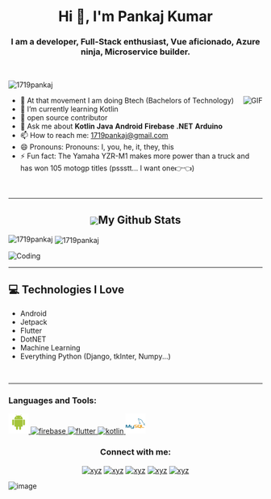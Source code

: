 <h1 align="center">Hi 👋, I'm Pankaj Kumar</h1>


<h3 align="center">I am a developer, Full-Stack enthusiast, Vue aficionado, Azure ninja, Microservice builder.</h3>
</br>
<p align="left"> <img src="https://komarev.com/ghpvc/?username=1719pankaj&label=Profile%20views&color=0e75b6&style=flat" alt="1719pankaj" /> </p>

<img align="right" alt="GIF" height="101px" src="https://media.giphy.com/media/du3J3cXyzhj75IOgvA/giphy.gif" />

- 🔭 At that movement I am doing Btech (Bachelors of Technology)
- 🌱 I’m currently learning Kotlin
- 👯 open source contributor
- 💬 Ask me about **Kotlin** **Java** **Android** **Firebase** **.NET** **Arduino**
- 📫 How to reach me: 1719pankaj@gmail.com
- 😄 Pronouns: Pronouns: I, you, he, it, they, this
- ⚡  Fun fact: The Yamaha YZR-M1 makes more power than a truck and has won 105 motogp titles (pssstt... I want one👉👈)

<br>
<hr>

<h2 align="center"><img src="https://emojis.slackmojis.com/emojis/images/1471045852/841/hero.gif?1471045852" align="center"
                width="18" />My Github Stats</h2>
<p><img align="left" src="https://github-readme-stats.vercel.app/api/top-langs?username=1719pankaj&show_icons=true&locale=en&layout=compact&hide_border=true" alt="1719pankaj" /></p>

<p>&nbsp;<img align="center" src="https://github-readme-stats.vercel.app/api?username=1719pankaj&show_icons=true&locale=en&hide_border=true" alt="1719pankaj" /></p>

<img align="left" alt="Coding" width="400" src="https://cdn.dribbble.com/users/2646423/screenshots/5507196/computer.gif">

<br>
<hr>


## :computer: Technologies I Love
* Android
* Jetpack
* Flutter
* DotNET
* Machine Learning
* Everything Python (Django, tkInter, Numpy...)
<br>
<hr>

<h3 align="left">Languages and Tools:</h3>
<p align="left"> <a href="https://developer.android.com" target="_blank"> <img src="https://raw.githubusercontent.com/devicons/devicon/master/icons/android/android-original-wordmark.svg" alt="android" width="40" height="40"/> </a> <a href="https://firebase.google.com/" target="_blank"> <img src="https://www.vectorlogo.zone/logos/firebase/firebase-icon.svg" alt="firebase" width="40" height="40"/> </a> <a href="https://flutter.dev" target="_blank"> <img src="https://www.vectorlogo.zone/logos/flutterio/flutterio-icon.svg" alt="flutter" width="40" height="40"/> </a> <a href="https://kotlinlang.org" target="_blank"> <img src="https://www.vectorlogo.zone/logos/kotlinlang/kotlinlang-icon.svg" alt="kotlin" width="40" height="40"/> </a> <a href="https://www.mysql.com/" target="_blank"> <img src="https://raw.githubusercontent.com/devicons/devicon/master/icons/mysql/mysql-original-wordmark.svg" alt="mysql" width="40" height="40"/> </a> </p>


<h3 align="Center">Connect with me:</h3>
<p align="Center">
<a href="www.linkedin.com/in/pankaj-kr-roy-228644198" target="blank"><img align="center" src="https://raw.githubusercontent.com/rahuldkjain/github-profile-readme-generator/master/src/images/icons/Social/linked-in-alt.svg" alt="xyz" height="30" width="40" /></a>
<a href="https://www.facebook.com/tryht5hgyw6/" target="blank"><img align="center" src="https://raw.githubusercontent.com/rahuldkjain/github-profile-readme-generator/master/src/images/icons/Social/facebook.svg" alt="xyz" height="30" width="40" /></a>
<a href="https://www.instagram.com/ceo_pcc/" target="blank"><img align="center" src="https://raw.githubusercontent.com/rahuldkjain/github-profile-readme-generator/master/src/images/icons/Social/instagram.svg" alt="xyz" height="30" width="40" /></a>
<a href="https://www.youtube.com/channel/UCanabR4cdk8h-Nq3t1a5esA" target="blank"><img align="center" src="https://raw.githubusercontent.com/rahuldkjain/github-profile-readme-generator/master/src/images/icons/Social/youtube.svg" alt="xyz" height="30" width="40" /></a>
<a href="https://discord.gg/TheWiseNerd" target="blank"><img align="center" src="https://raw.githubusercontent.com/rahuldkjain/github-profile-readme-generator/master/src/images/icons/Social/discord.svg" alt="xyz" height="30" width="40" /></a>
</p>

  ![image](https://github.com/soriano-dev/soriano-dev/blob/master/dino.gif)
